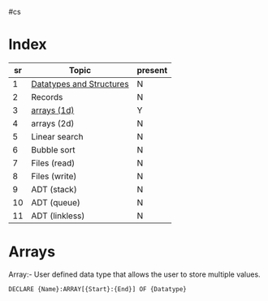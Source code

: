 #cs
# Index
| sr  | Topic                                                   | present |
| --- | ------------------------------------------------------- | ------- |
| 1   | [Datatypes and Structures](#Datatypes%20&%20Structures) | N       |
| 2   | Records                                                 | N       |
| 3   | [arrays (1d)](#Arrays)                                  | Y       |
| 4   | arrays (2d)                                             | N       |
| 5   | Linear search                                           | N       |
| 6   | Bubble sort                                             | N       |
| 7   | Files (read)                                            | N       |
| 8   | Files (write)                                           | N       |
| 9   | ADT (stack)                                             | N       |
| 10  | ADT (queue)                                             | N       |
| 11  | ADT (linkless)                                          | N       |

# Arrays 
Array:- User defined data type that allows the user to store multiple values.
``` PSEUDOCODE
DECLARE {Name}:ARRAY[{Start}:{End}] OF {Datatype}
```
